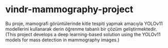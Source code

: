 # vindr-mammography-project
Bu proje, mamografi görüntülerinde kitle tespiti yapmak amacıyla YOLOv11 modellerini kullanarak derin öğrenme tabanlı bir çözüm geliştirmektedir.(This project develops a deep learning-based solution using the YOLOv11 models for mass detection in mammography images.)
